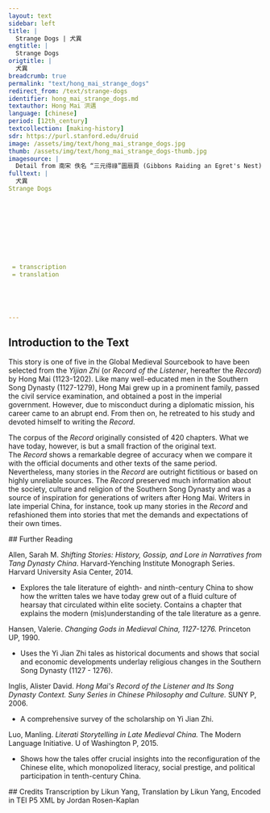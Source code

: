 ```yaml
---
layout: text
sidebar: left
title: |
  Strange Dogs | 犬異
engtitle: |
  Strange Dogs
origtitle: |
  犬異
breadcrumb: true
permalink: "text/hong_mai_strange_dogs"
redirect_from: /text/strange-dogs
identifier: hong_mai_strange_dogs.md
textauthor: Hong Mai 洪邁
language: [chinese]
period: [12th_century]
textcollection: [making-history]
sdr: https://purl.stanford.edu/druid 
image: /assets/img/text/hong_mai_strange_dogs.jpg
thumb: /assets/img/text/hong_mai_strange_dogs-thumb.jpg
imagesource: |
  Detail from 南宋 佚名 “三元得祿”圖扇頁 (Gibbons Raiding an Egret's Nest), Artist Unknown, late 12th century, Metropolitan Museum of Art, Accession Number: 13.100.104 [Public Domain]
fulltext: |
  犬異
Strange Dogs










 = transcription
 = translation





--- 
```

## Introduction to the Text 
<p>This story is one of five in the Global Medieval Sourcebook to have been selected from the <em>Yijian Zhi</em> (or <em>Record of the Listener</em>, hereafter the <em>Record</em>) by Hong Mai (1123-1202). Like many well-educated men in the Southern Song Dynasty (1127-1279), Hong Mai grew up in a prominent family, passed the civil service examination, and obtained a post in the imperial government. However, due to misconduct during a diplomatic mission, his career came to an abrupt end. From then on, he retreated to his study and devoted himself to writing the <em>Record</em>.</p> <p>The corpus of the <em>Record</em> originally consisted of 420 chapters. What we have today, however, is but a small fraction of the original text. The <em>Record</em> shows a remarkable degree of accuracy when we compare it with the official documents and other texts of the same period. Nevertheless, many stories in the <em>Record</em> are outright fictitious or based on highly unreliable sources. The <em>Record</em> preserved much information about the society, culture and religion of the Southern Song Dynasty and was a source of inspiration for generations of writers after Hong Mai. Writers in late imperial China, for instance, took up many stories in the <em>Record</em> and refashioned them into stories that met the demands and expectations of their own times.</p>
## Further Reading 
<p>Allen, Sarah M. <em>Shifting Stories: History, Gossip, and Lore in Narratives from Tang Dynasty China</em>. Harvard-Yenching Institute Monograph Series. Harvard University Asia Center, 2014.</p> <ul> <li>Explores the tale literature of eighth- and ninth-century China to show how the written tales we have today grew out of a fluid culture of hearsay that circulated within elite society. Contains a chapter that explains the modern (mis)understanding of the tale literature as a genre.</li> </ul> <p>Hansen, Valerie. <em>Changing Gods in Medieval China, 1127-1276.</em> Princeton UP, 1990.</p> <ul> <li>Uses the Yi Jian Zhi tales as historical documents and shows that social and economic developments underlay religious changes in the Southern Song Dynasty (1127 - 1276).</li> </ul> <p>Inglis, Alister David. <em>Hong Mai's Record of the Listener and Its Song Dynasty Context. Suny Series in Chinese Philosophy and Culture.</em> SUNY P, 2006.</p> <ul> <li>A comprehensive survey of the scholarship on Yi Jian Zhi. </li> </ul> <p>Luo, Manling. <em>Literati Storytelling in Late Medieval China.</em> The Modern Language Initiative. U of Washington P, 2015.</p> <ul> <li>Shows how the tales offer crucial insights into the reconfiguration of the Chinese elite, which monopolized literacy, social prestige, and political participation in tenth-century China.</li> </ul>
## Credits
Transcription by Likun Yang, Translation by Likun Yang, Encoded in TEI P5 XML by Jordan Rosen-Kaplan
